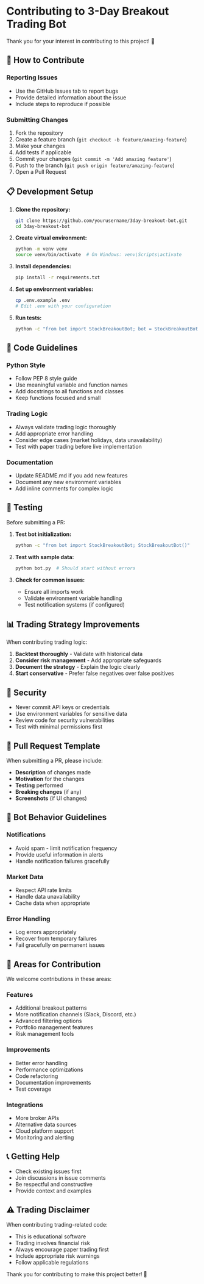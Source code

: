# Contributing to 3-Day Breakout Trading Bot

Thank you for your interest in contributing to this project! 🎉

## 🤝 How to Contribute

### Reporting Issues
- Use the GitHub Issues tab to report bugs
- Provide detailed information about the issue
- Include steps to reproduce if possible

### Submitting Changes
1. Fork the repository
2. Create a feature branch (`git checkout -b feature/amazing-feature`)
3. Make your changes
4. Add tests if applicable
5. Commit your changes (`git commit -m 'Add amazing feature'`)
6. Push to the branch (`git push origin feature/amazing-feature`)
7. Open a Pull Request

## 📋 Development Setup

1. **Clone the repository:**
   ```bash
   git clone https://github.com/yourusername/3day-breakout-bot.git
   cd 3day-breakout-bot
   ```

2. **Create virtual environment:**
   ```bash
   python -m venv venv
   source venv/bin/activate  # On Windows: venv\Scripts\activate
   ```

3. **Install dependencies:**
   ```bash
   pip install -r requirements.txt
   ```

4. **Set up environment variables:**
   ```bash
   cp .env.example .env
   # Edit .env with your configuration
   ```

5. **Run tests:**
   ```bash
   python -c "from bot import StockBreakoutBot; bot = StockBreakoutBot(); print('✅ Setup successful')"
   ```

## 🔧 Code Guidelines

### Python Style
- Follow PEP 8 style guide
- Use meaningful variable and function names
- Add docstrings to all functions and classes
- Keep functions focused and small

### Trading Logic
- Always validate trading logic thoroughly
- Add appropriate error handling
- Consider edge cases (market holidays, data unavailability)
- Test with paper trading before live implementation

### Documentation
- Update README.md if you add new features
- Document any new environment variables
- Add inline comments for complex logic

## 🧪 Testing

Before submitting a PR:

1. **Test bot initialization:**
   ```bash
   python -c "from bot import StockBreakoutBot; StockBreakoutBot()"
   ```

2. **Test with sample data:**
   ```bash
   python bot.py  # Should start without errors
   ```

3. **Check for common issues:**
   - Ensure all imports work
   - Validate environment variable handling
   - Test notification systems (if configured)

## 📊 Trading Strategy Improvements

When contributing trading logic:

1. **Backtest thoroughly** - Validate with historical data
2. **Consider risk management** - Add appropriate safeguards
3. **Document the strategy** - Explain the logic clearly
4. **Start conservative** - Prefer false negatives over false positives

## 🚨 Security

- Never commit API keys or credentials
- Use environment variables for sensitive data
- Review code for security vulnerabilities
- Test with minimal permissions first

## 📝 Pull Request Template

When submitting a PR, please include:

- **Description** of changes made
- **Motivation** for the changes
- **Testing** performed
- **Breaking changes** (if any)
- **Screenshots** (if UI changes)

## 🤖 Bot Behavior Guidelines

### Notifications
- Avoid spam - limit notification frequency
- Provide useful information in alerts
- Handle notification failures gracefully

### Market Data
- Respect API rate limits
- Handle data unavailability
- Cache data when appropriate

### Error Handling
- Log errors appropriately
- Recover from temporary failures
- Fail gracefully on permanent issues

## 🎯 Areas for Contribution

We welcome contributions in these areas:

### Features
- Additional breakout patterns
- More notification channels (Slack, Discord, etc.)
- Advanced filtering options
- Portfolio management features
- Risk management tools

### Improvements
- Better error handling
- Performance optimizations
- Code refactoring
- Documentation improvements
- Test coverage

### Integrations
- More broker APIs
- Alternative data sources
- Cloud platform support
- Monitoring and alerting

## 📞 Getting Help

- Check existing issues first
- Join discussions in issue comments
- Be respectful and constructive
- Provide context and examples

## ⚠️ Trading Disclaimer

When contributing trading-related code:

- This is educational software
- Trading involves financial risk
- Always encourage paper trading first
- Include appropriate risk warnings
- Follow applicable regulations

Thank you for contributing to make this project better! 🚀
